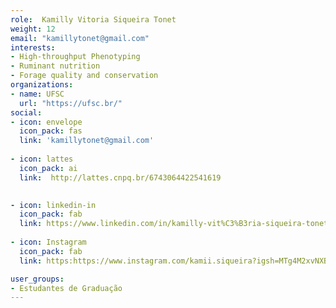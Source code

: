 ```yaml
---
role:  Kamilly Vitoria Siqueira Tonet
weight: 12
email: "kamillytonet@gmail.com"
interests:
- High-throughput Phenotyping
- Ruminant nutrition
- Forage quality and conservation
organizations:
- name: UFSC
  url: "https://ufsc.br/"
social:
- icon: envelope
  icon_pack: fas
  link: 'kamillytonet@gmail.com'
  
- icon: lattes
  icon_pack: ai
  link:  http://lattes.cnpq.br/6743064422541619

  
- icon: linkedin-in
  icon_pack: fab
  link: https://www.linkedin.com/in/kamilly-vit%C3%B3ria-siqueira-tonet-58243a151/
  
- icon: Instagram
  icon_pack: fab
  link: https:https://www.instagram.com/kamii.siqueira?igsh=MTg4M2xvNXBhc25rNA%3D%3D&utm_source=qr

user_groups:
- Estudantes de Graduação
---
```


